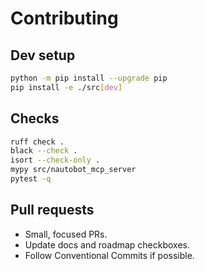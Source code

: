 # Contributing

## Dev setup
```bash
python -m pip install --upgrade pip
pip install -e ./src[dev]
```

## Checks
```bash
ruff check .
black --check .
isort --check-only .
mypy src/nautobot_mcp_server
pytest -q
```

## Pull requests
- Small, focused PRs.
- Update docs and roadmap checkboxes.
- Follow Conventional Commits if possible.
